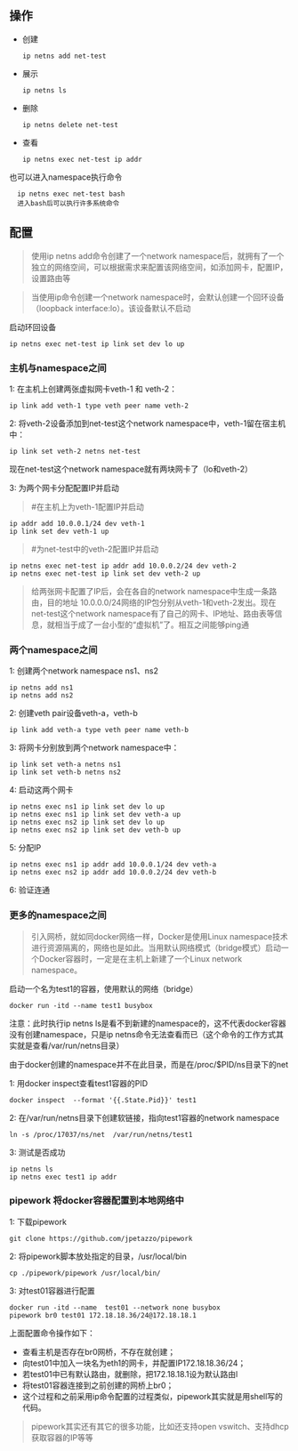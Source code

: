 ## 操作
* 创建
 
      ip netns add net-test
* 展示
   
      ip netns ls
* 删除
   
      ip netns delete net-test      
* 查看

      ip netns exec net-test ip addr
也可以进入namespace执行命令
      
      ip netns exec net-test bash
      进入bash后可以执行许多系统命令
      
      
## 配置
> 使用ip netns add命令创建了一个network namespace后，就拥有了一个独立的网络空间，可以根据需求来配置该网络空间，如添加网卡，配置IP，设置路由等

> 当使用ip命令创建一个network namespace时，会默认创建一个回环设备（loopback interface:lo）。该设备默认不启动

启动环回设备
    
    ip netns exec net-test ip link set dev lo up  
    
###  主机与namespace之间
1: 在主机上创建两张虚拟网卡veth-1 和 veth-2：

    ip link add veth-1 type veth peer name veth-2   
2: 将veth-2设备添加到net-test这个network namespace中，veth-1留在宿主机中：

    ip link set veth-2 netns net-test
现在net-test这个network namespace就有两块网卡了（lo和veth-2）

3: 为两个网卡分配配置IP并启动
>   #在主机上为veth-1配置IP并启动

    ip addr add 10.0.0.1/24 dev veth-1
    ip link set dev veth-1 up

> #为net-test中的veth-2配置IP并启动

    ip netns exec net-test ip addr add 10.0.0.2/24 dev veth-2
    ip netns exec net-test ip link set dev veth-2 up
> 给两张网卡配置了IP后，会在各自的network namespace中生成一条路由，目的地址 10.0.0.0/24网络的IP包分别从veth-1和veth-2发出。现在net-test这个network namespace有了自己的网卡、IP地址、路由表等信息，就相当于成了一台小型的“虚拟机”了。相互之间能够ping通
 
 ### 两个namespace之间
1: 创建两个network namespace ns1、ns2

    ip netns add ns1
    ip netns add ns2
2: 创建veth pair设备veth-a，veth-b

    ip link add veth-a type veth peer name veth-b
3: 将网卡分别放到两个network namespace中：
  
    ip link set veth-a netns ns1
    ip link set veth-b netns ns2
4: 启动这两个网卡

    ip netns exec ns1 ip link set dev lo up
    ip netns exec ns1 ip link set dev veth-a up
    ip netns exec ns2 ip link set dev lo up
    ip netns exec ns2 ip link set dev veth-b up
5: 分配IP

    ip netns exec ns1 ip addr add 10.0.0.1/24 dev veth-a
    ip netns exec ns2 ip addr add 10.0.0.2/24 dev veth-b
6: 验证连通

### 更多的namespace之间
 >  引入网桥，就如同docker网络一样，Docker是使用Linux namespace技术进行资源隔离的，网络也是如此。当用默认网络模式（bridge模式）启动一个Docker容器时，一定是在主机上新建了一个Linux network namespace。
 
启动一个名为test1的容器，使用默认的网络（bridge）
    
    docker run -itd --name test1 busybox
    
 注意：此时执行ip netns ls是看不到新建的namespace的，这不代表docker容器没有创建namespace，只是ip netns命令无法查看而已（这个命令的工作方式其实就是查看/var/run/netns目录）
 
 由于docker创建的namespace并不在此目录，而是在/proc/$PID/ns目录下的net
 
1: 用docker inspect查看test1容器的PID
  
    docker inspect  --format '{{.State.Pid}}' test1
2:  在/var/run/netns目录下创建软链接，指向test1容器的network namespace

    ln -s /proc/17037/ns/net  /var/run/netns/test1
3:  测试是否成功

    ip netns ls
    ip netns exec test1 ip addr
    
    
 ### pipework  将docker容器配置到本地网络中
1: 下载pipework

    git clone https://github.com/jpetazzo/pipework
2:  将pipework脚本放处指定的目录，/usr/local/bin

    cp ./pipework/pipework /usr/local/bin/
3:  对test01容器进行配置

    docker run -itd --name  test01 --network none busybox
    pipework br0 test01 172.18.18.36/24@172.18.18.1
  
上面配置命令操作如下：

- 查看主机是否存在br0网桥，不存在就创建；
- 向test01中加入一块名为eth1的网卡，并配置IP172.18.18.36/24；
- 若test01中已有默认路由，就删除，把172.18.18.1设为默认路由l
- 将test01容器连接到之前创建的网桥上br0；
- 这个过程和之前采用ip命令配置的过程类似，pipework其实就是用shell写的代码。

> pipework其实还有其它的很多功能，比如还支持open vswitch、支持dhcp获取容器的IP等等
 
